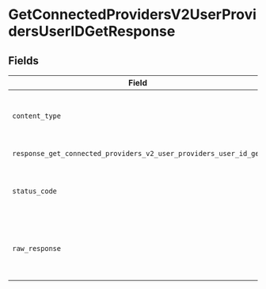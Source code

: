 # GetConnectedProvidersV2UserProvidersUserIDGetResponse


## Fields

| Field                                                                                                               | Type                                                                                                                | Required                                                                                                            | Description                                                                                                         |
| ------------------------------------------------------------------------------------------------------------------- | ------------------------------------------------------------------------------------------------------------------- | ------------------------------------------------------------------------------------------------------------------- | ------------------------------------------------------------------------------------------------------------------- |
| `content_type`                                                                                                      | *Optional[str]*                                                                                                     | :heavy_check_mark:                                                                                                  | HTTP response content type for this operation                                                                       |
| `response_get_connected_providers_v2_user_providers_user_id_get`                                                    | dict[str, list[[shared.ClientFacingProviderWithStatus](undefined/models/shared/clientfacingproviderwithstatus.md)]] | :heavy_minus_sign:                                                                                                  | Successful Response                                                                                                 |
| `status_code`                                                                                                       | *Optional[int]*                                                                                                     | :heavy_check_mark:                                                                                                  | HTTP response status code for this operation                                                                        |
| `raw_response`                                                                                                      | [requests.Response](https://requests.readthedocs.io/en/latest/api/#requests.Response)                               | :heavy_minus_sign:                                                                                                  | Raw HTTP response; suitable for custom response parsing                                                             |